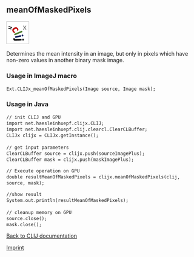 ## meanOfMaskedPixels
![Image](images/mini_clijx_logo.png)

Determines the mean intensity in an image, but only in pixels which have non-zero values in another binary mask image.

### Usage in ImageJ macro
```
Ext.CLIJx_meanOfMaskedPixels(Image source, Image mask);
```


### Usage in Java
```
// init CLIJ and GPU
import net.haesleinhuepf.clijx.CLIJ;
import net.haesleinhuepf.clij.clearcl.ClearCLBuffer;
CLIJx clijx = CLIJx.getInstance();

// get input parameters
ClearCLBuffer source = clijx.push(sourceImagePlus);
ClearCLBuffer mask = clijx.push(maskImagePlus);
```

```
// Execute operation on GPU
double resultMeanOfMaskedPixels = clijx.meanOfMaskedPixels(clij, source, mask);
```

```
//show result
System.out.println(resultMeanOfMaskedPixels);

// cleanup memory on GPU
source.close();
mask.close();
```


[Back to CLIJ documentation](https://clij.github.io/)

[Imprint](https://clij.github.io/imprint)
